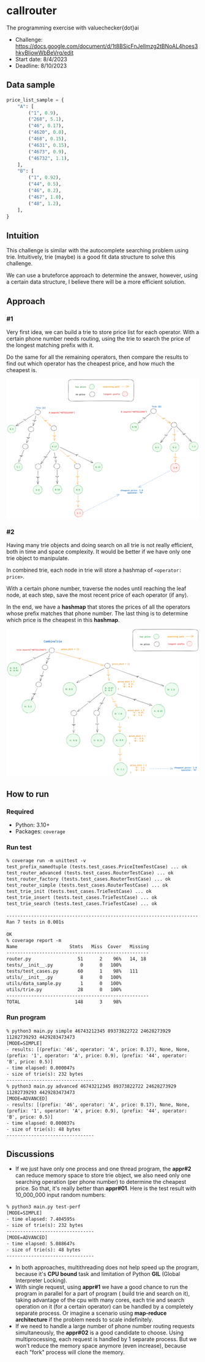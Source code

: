 # callrouter

The programming exercise with valuechecker{dot}ai

* Challenge: https://docs.google.com/document/d/1t8BSicFnJellmzg2tBNoAL4hoes3hkyBljowWbBeVrg/edit
* Start date: 8/4/2023
* Deadline: 8/10/2023

## Data sample

```python
price_list_sample = {
    "A": [
        ("1", 0.9),
        ("268", 5.1),
        ("46", 0.17),
        ("4620", 0.0),
        ("468", 0.15),
        ("4631", 0.15),
        ("4673", 0.9),
        ("46732", 1.1),
    ],
    "B": [
        ("1", 0.92),
        ("44", 0.5),
        ("46", 0.2),
        ("467", 1.0),
        ("48", 1.2),
    ],
}
```

## Intuition

This challenge is similar with the autocomplete searching problem using trie. Intuitively, trie (maybe) is a good fit
data structure to solve this challenge.

We can use a bruteforce approach to determine the answer, however, using a certain data structure, I believe there will
be a more efficient solution.

## Approach

### #1

Very first idea, we can build a trie to store price list for each operator. With a certain phone number needs routing,
using the trie to search the price of the longest matching prefix with it.

Do the same for all the remaining operators, then compare the results to find out which operator has the cheapest price,
and how much the cheapest is.

![Illustration for the first idea](./assests/calllrouter-appr01.png "Build an array of trie")

### #2

Having many trie objects and doing search on all trie is not really efficient, both in time and space complexity. It
would be better if we have only one trie object to manipulate.

In combined trie, each node in trie will store a hashmap of `<operator: price>`.

With a certain phone number, traverse the nodes until reaching the leaf node, at each step, save the most recent price
of each operator (if any).

In the end, we have a **hashmap** that stores the prices of all the operators whose prefix matches that phone number.
The last thing is to determine which price is the cheapest in this **hashmap**.

![Illustration for the 2nd idea](./assests/calllrouter-appr02.png "Build a combined trie for all operators")

## How to run

### Required

* Python: 3.10+
* Packages: `coverage`

### Run test

```console
% coverage run -m unittest -v
test_prefix_namedtuple (tests.test_cases.PriceItemTestCase) ... ok
test_router_advanced (tests.test_cases.RouterTestCase) ... ok
test_router_factory (tests.test_cases.RouterTestCase) ... ok
test_router_simple (tests.test_cases.RouterTestCase) ... ok
test_trie_init (tests.test_cases.TrieTestCase) ... ok
test_trie_insert (tests.test_cases.TrieTestCase) ... ok
test_trie_search (tests.test_cases.TrieTestCase) ... ok

----------------------------------------------------------------------
Ran 7 tests in 0.001s

OK
% coverage report -m
Name                   Stmts   Miss  Cover   Missing
----------------------------------------------------
router.py                 51      2    96%   14, 18
tests/__init__.py          0      0   100%
tests/test_cases.py       60      1    98%   111
utils/__init__.py          8      0   100%
utils/data_sample.py       1      0   100%
utils/trie.py             28      0   100%
----------------------------------------------------
TOTAL                    148      3    98%
```

### Run program

```console
% python3 main.py simple 46743212345 89373822722 24628273929 11282739293 4429283473473
[MODE=SIMPLE]
- results: [(prefix: '46', operator: 'A', price: 0.17), None, None, (prefix: '1', operator: 'A', price: 0.9), (prefix: '44', operator: 'B', price: 0.5)]
- time elapsed: 0.000047s
- size of trie(s): 232 bytes
--------------------------------
% python3 main.py advanced 46743212345 89373822722 24628273929 11282739293 4429283473473
[MODE=ADVANCED]
- results: [(prefix: '46', operator: 'A', price: 0.17), None, None, (prefix: '1', operator: 'A', price: 0.9), (prefix: '44', operator: 'B', price: 0.5)]
- time elapsed: 0.000037s
- size of trie(s): 48 bytes
--------------------------------
```

## Discussions

- If we just have only one process and one thread program, the **appr#2** can reduce memory space to store trie object,
  we also need only one searching operation (per phone number) to determine the cheapest price. So that, it's really
  better than **appr#01**. Here is the test result with 10_000_000 input random numbers: 
```console
% python3 main.py test-perf
[MODE=SIMPLE]
- time elapsed: 7.404595s
- size of trie(s): 232 bytes
--------------------------------
[MODE=ADVANCED]
- time elapsed: 5.088647s
- size of trie(s): 48 bytes
--------------------------------
```
- In both approaches, multithreading does not help speed up the program, because it's **CPU bound** task and limitation
  of Python **GIL** (Global Interpreter Locking).
- With single request, using **appr#1** we have a good chance to run the program in parallel for a part of program (
  build trie and search on it), taking advantage of the cpu with many cores, each trie and search operation on it (for a
  certain operator) can be handled by a completely separate process. Or imagine a scenario using **map-reduce
  architecture** if the problem needs to scale indefinitely.
- If we need to handle a large number of phone number routing requests simultaneously, the **appr#02** is a good
  candidate to choose. Using multiprocessing, each request is handled by 1 separate process. But we won't reduce the
  memory space anymore (even increase), because each "fork" process will clone the memory.
